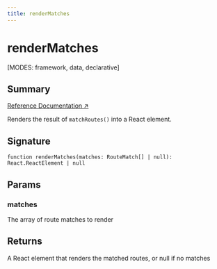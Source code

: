 ```yaml
---
title: renderMatches
---
```


# renderMatches

<!--
⚠️ ⚠️ IMPORTANT ⚠️ ⚠️ 

Thank you for helping improve our documentation!

This file is auto-generated from the JSDoc comments in the source
code, so please edit the JSDoc comments in the file below and this
file will be re-generated once those changes are merged.

https://github.com/remix-run/react-router/blob/main/packages/react-router/lib/components.tsx#L1546
-->

[MODES: framework, data, declarative]

## Summary

[Reference Documentation ↗](https://api.reactrouter.com/v7/functions/react_router.renderMatches.html)

Renders the result of `matchRoutes()` into a React element.

## Signature

```tsx
function renderMatches(matches: RouteMatch[] | null): React.ReactElement | null
```

## Params

### matches

The array of route matches to render

## Returns

A React element that renders the matched routes, or null if no matches

